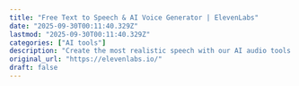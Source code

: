 ```yaml
---
title: "Free Text to Speech & AI Voice Generator | ElevenLabs"
date: "2025-09-30T00:11:40.329Z"
lastmod: "2025-09-30T00:11:40.329Z"
categories: ["AI tools"]
description: "Create the most realistic speech with our AI audio tools in 1000s of voices and 70+ languages. Easy to use API's and SDK's. Scalable, secure, and customizable voice solutions tailored for enterprise needs. Pioneering research in Text to Speech and AI Voice Generation."
original_url: "https://elevenlabs.io/"
draft: false
---
```

